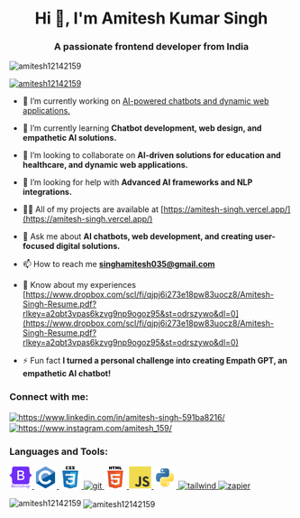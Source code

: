 <h1 align="center">Hi 👋, I'm Amitesh Kumar Singh</h1>
<h3 align="center">A passionate frontend developer from India</h3>

<p align="left"> <img src="https://komarev.com/ghpvc/?username=amitesh12142159&label=Profile%20views&color=0e75b6&style=flat" alt="amitesh12142159" /> </p>

<p align="left"> <a href="https://github.com/ryo-ma/github-profile-trophy"><img src="https://github-profile-trophy.vercel.app/?username=amitesh12142159" alt="amitesh12142159" /></a> </p>

- 🔭 I’m currently working on [AI-powered chatbots and dynamic web applications.](https://depressify.vercel.app/)

- 🌱 I’m currently learning **Chatbot development, web design, and empathetic AI solutions.**

- 👯 I’m looking to collaborate on **AI-driven solutions for education and healthcare, and dynamic web applications.**

- 🤝 I’m looking for help with **Advanced AI frameworks and NLP integrations.**

- 👨‍💻 All of my projects are available at [https://amitesh-singh.vercel.app/](https://amitesh-singh.vercel.app/)

- 💬 Ask me about **AI chatbots, web development, and creating user-focused digital solutions.**

- 📫 How to reach me **singhamitesh035@gmail.com**

- 📄 Know about my experiences [https://www.dropbox.com/scl/fi/qjpj6i273e18pw83uocz8/Amitesh-Singh-Resume.pdf?rlkey=a2qbt3vpas6kzvg9np9ogoz95&st=odrszywo&dl=0](https://www.dropbox.com/scl/fi/qjpj6i273e18pw83uocz8/Amitesh-Singh-Resume.pdf?rlkey=a2qbt3vpas6kzvg9np9ogoz95&st=odrszywo&dl=0)

- ⚡ Fun fact **I turned a personal challenge into creating Empath GPT, an empathetic AI chatbot!**

<h3 align="left">Connect with me:</h3>
<p align="left">
<a href="https://linkedin.com/in/https://www.linkedin.com/in/amitesh-singh-591ba8216/" target="blank"><img align="center" src="https://raw.githubusercontent.com/rahuldkjain/github-profile-readme-generator/master/src/images/icons/Social/linked-in-alt.svg" alt="https://www.linkedin.com/in/amitesh-singh-591ba8216/" height="30" width="40" /></a>
<a href="https://instagram.com/https://www.instagram.com/amitesh_159/" target="blank"><img align="center" src="https://raw.githubusercontent.com/rahuldkjain/github-profile-readme-generator/master/src/images/icons/Social/instagram.svg" alt="https://www.instagram.com/amitesh_159/" height="30" width="40" /></a>
</p>

<h3 align="left">Languages and Tools:</h3>
<p align="left"> <a href="https://getbootstrap.com" target="_blank" rel="noreferrer"> <img src="https://raw.githubusercontent.com/devicons/devicon/master/icons/bootstrap/bootstrap-plain-wordmark.svg" alt="bootstrap" width="40" height="40"/> </a> <a href="https://www.cprogramming.com/" target="_blank" rel="noreferrer"> <img src="https://raw.githubusercontent.com/devicons/devicon/master/icons/c/c-original.svg" alt="c" width="40" height="40"/> </a> <a href="https://www.w3schools.com/css/" target="_blank" rel="noreferrer"> <img src="https://raw.githubusercontent.com/devicons/devicon/master/icons/css3/css3-original-wordmark.svg" alt="css3" width="40" height="40"/> </a> <a href="https://git-scm.com/" target="_blank" rel="noreferrer"> <img src="https://www.vectorlogo.zone/logos/git-scm/git-scm-icon.svg" alt="git" width="40" height="40"/> </a> <a href="https://www.w3.org/html/" target="_blank" rel="noreferrer"> <img src="https://raw.githubusercontent.com/devicons/devicon/master/icons/html5/html5-original-wordmark.svg" alt="html5" width="40" height="40"/> </a> <a href="https://developer.mozilla.org/en-US/docs/Web/JavaScript" target="_blank" rel="noreferrer"> <img src="https://raw.githubusercontent.com/devicons/devicon/master/icons/javascript/javascript-original.svg" alt="javascript" width="40" height="40"/> </a> <a href="https://www.python.org" target="_blank" rel="noreferrer"> <img src="https://raw.githubusercontent.com/devicons/devicon/master/icons/python/python-original.svg" alt="python" width="40" height="40"/> </a> <a href="https://tailwindcss.com/" target="_blank" rel="noreferrer"> <img src="https://www.vectorlogo.zone/logos/tailwindcss/tailwindcss-icon.svg" alt="tailwind" width="40" height="40"/> </a> <a href="https://zapier.com" target="_blank" rel="noreferrer"> <img src="https://www.vectorlogo.zone/logos/zapier/zapier-icon.svg" alt="zapier" width="40" height="40"/> </a> </p>

<p><img align="left" src="https://github-readme-stats.vercel.app/api/top-langs?username=amitesh12142159&show_icons=true&locale=en&layout=compact" alt="amitesh12142159" /></p>

<p>&nbsp;<img align="center" src="https://github-readme-stats.vercel.app/api?username=amitesh12142159&show_icons=true&locale=en" alt="amitesh12142159" /></p>
